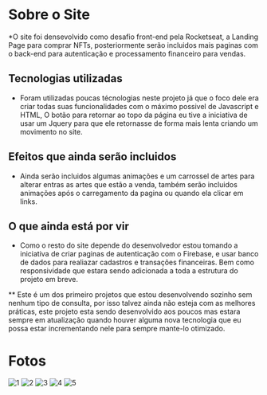 # Sobre o Site
*O site foi densevolvido como desafio front-end pela Rocketseat, a Landing Page para comprar NFTs, posteriormente serão incluidos mais paginas com o back-end para autenticação e processamento financeiro para vendas.

## Tecnologias utilizadas
* Foram utilizadas poucas técnologias neste projeto já que o foco dele era criar todas suas funcionalidades com o máximo possivel de Javascript e HTML, O botão para retornar ao topo da página eu tive a iniciativa de usar um Jquery para que ele retornasse de forma mais lenta criando um movimento no site.

## Efeitos que ainda serão incluidos
* Ainda serão incluidos algumas animações e um carrossel de artes para alterar entras as artes que estão a venda, também serão incluidos animações após o carregamento da pagina ou quando ela clicar em links.

## O que ainda está por vir
* Como o resto do site depende do desenvolvedor estou tomando a iniciativa de criar paginas de autenticação com o Firebase, e usar banco de dados para realiazar cadastros e transações financeiras. Bem como  responsividade que estara sendo adicionada a toda a estrutura do projeto em breve.

** Este é um dos primeiro projetos que estou desenvolvendo sozinho sem nenhum tipo de consulta, por isso talvez ainda não esteja com as melhores práticas, este projeto esta sendo desenvolvido aos poucos mas estara sempre em atualização quando houver alguma nova tecnologia que eu possa estar incrementando nele para sempre mante-lo otimizado.


# Fotos 
![1](https://user-images.githubusercontent.com/66434155/156602892-c2d48282-a5dc-4df7-841d-429031ec77f4.png)
![2](https://user-images.githubusercontent.com/66434155/156603152-f8d742e4-1b53-4078-90ab-ce6f6d102fc5.png)
![3](https://user-images.githubusercontent.com/66434155/156603175-6b257ef6-6ad7-4b44-ae11-8b07412adaca.png)
![4](https://user-images.githubusercontent.com/66434155/156603192-b12fd2db-002b-49d1-9a8e-29476ebad2a0.png)
![5](https://user-images.githubusercontent.com/66434155/156603202-1f084c65-65cb-4fc2-a433-43be61c6e214.png)
